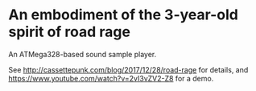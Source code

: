 # An embodiment of the 3-year-old spirit of road rage
An ATMega328-based sound sample player.

See http://cassettepunk.com/blog/2017/12/28/road-rage for details, and https://www.youtube.com/watch?v=2vI3vZV2-Z8 for a demo.
